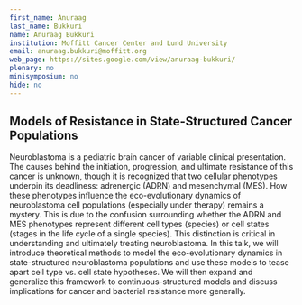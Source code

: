 ```yaml
---
first_name: Anuraag
last_name: Bukkuri
name: Anuraag Bukkuri
institution: Moffitt Cancer Center and Lund University
email: anuraag.bukkuri@moffitt.org
web_page: https://sites.google.com/view/anuraag-bukkuri/
plenary: no
minisymposium: no
hide: no
---
```


## Models of Resistance in State-Structured Cancer Populations

Neuroblastoma is a pediatric brain cancer of variable clinical presentation. The causes behind the initiation, progression, and ultimate resistance of this cancer is unknown, though it is recognized that two cellular phenotypes underpin its deadliness: adrenergic (ADRN) and mesenchymal (MES). How these phenotypes influence the eco-evolutionary dynamics of neuroblastoma cell populations (especially under therapy) remains a mystery. This is due to the confusion surrounding whether the ADRN and MES phenotypes represent different cell types (species) or cell states (stages in the life cycle of a single species). This distinction is critical in understanding and ultimately treating neuroblastoma. In this talk, we will introduce theoretical methods to model the eco-evolutionary dynamics in state-structured neuroblastoma populations and use these models to tease apart cell type vs. cell state hypotheses. We will then expand and generalize this framework to continuous-structured models and discuss implications for cancer and bacterial resistance more generally.


